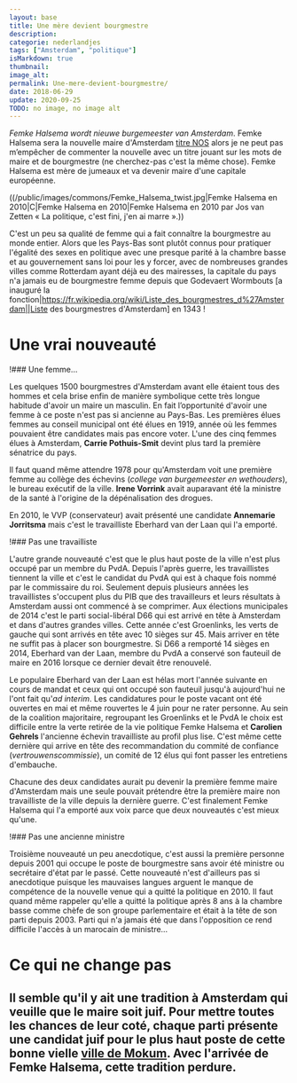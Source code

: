 ```yaml
---
layout: base
title: Une mère devient bourgmestre
description: 
categorie: nederlandjes
tags: ["Amsterdam", "politique"]
isMarkdown: true
thumbnail: 
image_alt: 
permalink: Une-mere-devient-bourgmestre/
date: 2018-06-29
update: 2020-09-25
TODO: no image, no image alt
---
```




*Femke Halsema wordt nieuwe burgemeester van Amsterdam*. Femke Halsema sera la nouvelle maire d'Amsterdam [titre NOS](https://nos.nl/artikel/2238741-femke-halsema-wordt-nieuwe-burgemeester-van-amsterdam.html) alors je ne peut pas m’empêcher de commenter la nouvelle avec un titre jouant sur les mots de maire et de bourgmestre (ne cherchez-pas c'est la même chose).  Femke Halsema est mère de jumeaux et va devenir maire d'une capitale européenne.

((/public/images/commons/Femke_Halsema_twist.jpg|Femke Halsema en 2010|C|Femke Halsema en 2010|Femke Halsema en 2010 par Jos van Zetten « La politique, c'est fini, j'en ai marre ».))

C'est un peu sa qualité de femme qui a fait connaître la bourgmestre au monde entier. Alors que les Pays-Bas sont plutôt connus pour pratiquer l'égalité des sexes en politique avec une presque parité à la chambre basse et au gouvernement sans loi pour les y forcer, avec de nombreuses grandes villes comme Rotterdam ayant déjà eu des mairesses, la capitale du pays n'a jamais eu de bourgmestre femme depuis que Godevaert Wormbouts [a inauguré la fonction|https://fr.wikipedia.org/wiki/Liste_des_bourgmestres_d%27Amsterdam||Liste des bourgmestres d'Amsterdam] en 1343 !

# Une vrai nouveauté

!### Une femme…

Les quelques 1500 bourgmestres d'Amsterdam avant elle étaient tous des hommes et cela brise enfin de manière symbolique cette très longue habitude d'avoir un maire un masculin. En fait l’opportunité d'avoir une femme à ce poste n'est pas si ancienne au Pays-Bas. Les premières élues femmes au conseil municipal ont été élues en 1919, année où les femmes pouvaient être candidates mais pas encore voter. L'une des cinq femmes élues à Amsterdam, **Carrie Pothuis-Smit** devint plus tard la première sénatrice du pays.

Il faut quand même attendre 1978 pour qu'Amsterdam voit une première femme au collège des échevins (*college van burgemeester en wethouders*), le bureau exécutif de la ville. **Irene Vorrink** avait auparavant été la ministre de la santé à l'origine de la dépénalisation des drogues.

En 2010, le VVP (conservateur) avait présenté une candidate **Annemarie Jorritsma** mais c'est le travailliste Eberhard van der Laan qui l'a emporté.

!### Pas une travailliste

L'autre grande nouveauté c'est que le plus haut poste de la ville n'est plus occupé par un membre du PvdA. Depuis l'après guerre, les travaillistes tiennent la ville et c'est le candidat du PvdA qui est à chaque fois nommé par le commissaire du roi. Seulement depuis plusieurs années les travaillistes s'occupent plus du PIB que des travailleurs et leurs résultats à Amsterdam aussi ont commencé à se comprimer. Aux élections municipales de 2014 c'est le parti social-libéral D66 qui est arrivé en tête à Amsterdam et dans d'autres grandes villes. Cette année c'est Groenlinks, les verts de gauche qui sont arrivés en tête avec 10 sièges sur 45. Mais arriver en tête ne suffit pas à placer son bourgmestre. Si D66 a remporté 14 sièges en 2014, Eberhard van der Laan, membre du PvdA a conservé son fauteuil de maire en 2016 lorsque ce dernier devait être renouvelé.

Le populaire Eberhard van der Laan est hélas mort l'année suivante en cours de mandat et ceux qui ont occupé son fauteuil jusqu'à aujourd'hui ne l'ont fait qu'*ad interim*. Les candidatures pour le poste vacant ont été ouvertes en mai et même rouvertes le 4 juin pour ne rater personne. Au sein de la coalition majoritaire, regroupant les Groenlinks et le PvdA le choix est difficile entre la verte retirée de la vie politique Femke Halsema et **Carolien Gehrels** l'ancienne échevin travailliste au profil plus lise. C'est même cette dernière qui arrive en tête des recommandation du commité de confiance (*vertrouwenscommissie*), un comité de 12 élus qui font passer les entretiens d'embauche.

Chacune des deux candidates aurait pu devenir la première femme maire d'Amsterdam mais une seule pouvait prétendre être la première maire non travailliste de la ville depuis la dernière guerre. C'est finalement Femke Halsema qui l'a emporté aux voix parce que deux nouveautés c'est mieux qu'une.

!### Pas une ancienne ministre

Troisième nouveauté un peu anecdotique, c'est aussi la première personne depuis 2001 qui occupe le poste de bourgmestre sans avoir été ministre ou secrétaire d'état par le passé. Cette nouveauté n'est d'ailleurs pas si anecdotique puisque les mauvaises langues arguent le manque de compétence de la nouvelle venue qui a quitté la politique en 2010. Il faut quand même rappeler qu'elle a quitté la politique après 8 ans à la chambre basse comme chèfe de son groupe parlementaire et était à la tête de son parti depuis 2003. Parti qui n'a jamais été que dans l'opposition ce rend difficile l'accès à un marocain de ministre…

# Ce qui ne change pas

Il semble qu'il y ait une tradition à Amsterdam qui veuille que le maire soit juif. Pour mettre toutes les chances de leur coté, chaque parti présente une candidat juif pour le plus haut poste de cette bonne vielle [ville de Mokum](/nouveau-mot-chanoeka). Avec l'arrivée de Femke Halsema, cette tradition perdure.
---
<!-- post notes:
https://www.parool.nl/nieuws/hoe-de-benoeming-van-favoriet-halsema-bijna-mislukte~bd4e6247/
--->
